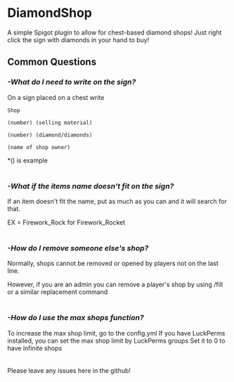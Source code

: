 # DiamondShop
A simple Spigot plugin to allow for chest-based diamond shops!
Just right click the sign with diamonds in your hand to buy!
## Common Questions
### ***-What do I need to write on the sign?***
On a sign placed on a chest write
```
Shop

(number) (selling material)

(number) (diamond/diamonds)

(name of shop owner)
```
*() is example
<br/>
<br/>
### ***-What if the items name doesn't fit on the sign?***
If an item doesn't fit the name, put as much as you can and it will search for that.

EX = Firework_Rock for Firework_Rocket
<br/>
<br/>
### ***-How do I remove someone else's shop?***
Normally, shops cannot be removed or opened by players not on the last line.

However, if you are an admin you can remove a player's shop by using /fill or a similar replacement command
<br/>
<br/>
### ***-How do I use the max shops function?***
To increase the max shop limit, go to the config.yml
If you have LuckPerms installed, you can set the max shop limit by LuckPerms groups
Set it to 0 to have infinite shops
<br/>
<br/>
<br/>
Please leave any issues here in the github!




